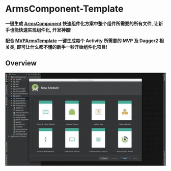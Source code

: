 # ArmsComponent-Template
**一键生成 [ArmsComponent](https://github.com/JessYanCoding/ArmsComponent) 快速组件化方案中整个组件所需要的所有文件, 让新手也能快速实现组件化, 开发神器!**

**配合 [MVPArmsTemplate](https://github.com/JessYanCoding/MVPArmsTemplate) 一键生成每个 Activity 所需要的 MVP 及 Dagger2 相关类, 即可让什么都不懂的新手一秒开始组件化项目!**



## Overview
![gif](art/ArmsComponent-Template.gif)